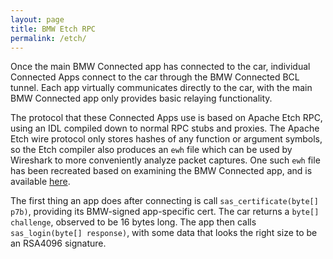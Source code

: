 ```yaml
---
layout: page
title: BMW Etch RPC
permalink: /etch/
---
```


Once the main BMW Connected app has connected to the car, individual Connected Apps connect to the car through the BMW Connected BCL tunnel. Each app virtually communicates directly to the car, with the main BMW Connected app only provides basic relaying functionality.

The protocol that these Connected Apps use is based on Apache Etch RPC, using an IDL compiled down to normal RPC stubs and proxies.
The Apache Etch wire protocol only stores hashes of any function or argument symbols, so the Etch compiler also produces an `ewh` file which can be used by Wireshark to more conveniently analyze packet captures. One such `ewh` file has been recreated based on examining the BMW Connected app, and is available [here](https://github.com/hufman/wireshark_bmw_bcl/blob/master/BMW%20BCL.ewh).

The first thing an app does after connecting is call `sas_certificate(byte[] p7b)`, providing its BMW-signed app-specific cert. The car returns a `byte[] challenge`, observed to be 16 bytes long. The app then calls `sas_login(byte[] response)`, with some data that looks the right size to be an RSA4096 signature.

